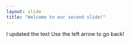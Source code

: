 ```yaml
---
layout: slide
title: "Welcome to our second slide!"
---
```

I updated the text
Use the left arrow to go back!
